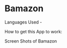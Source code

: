 <h1>Bamazon</h1> 

Languages Used - 


How to get this App to work: 




Screen Shots of Bamazon 
   
